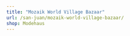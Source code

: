 ```yaml
---
title: "Mozaik World Village Bazaar"
url: /san-juan/mozaik-world-village-bazaar/
shop: Modehaus
---
```

